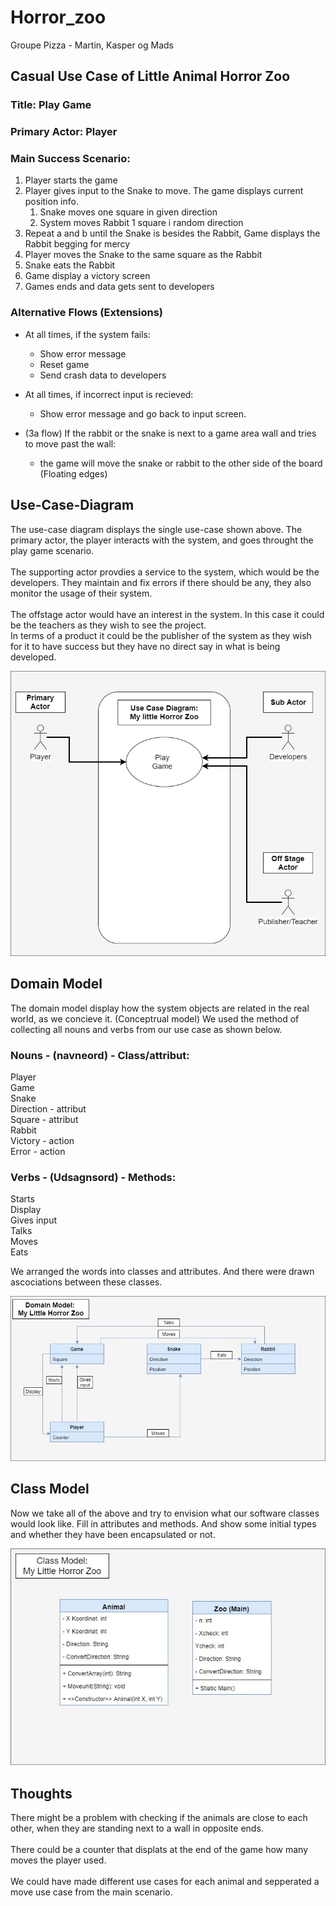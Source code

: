 # Horror_zoo
Groupe Pizza - Martin, Kasper og Mads

## Casual Use Case of Little Animal Horror Zoo

### Title:	Play Game<br/>

### Primary Actor: Player <br/> 	

### Main Success Scenario:<br/>
1. Player starts the game  <br/>
2. Player gives input to the Snake to move. The game displays current position info.<br/>
    1. Snake moves one square in given direction<br/>
    2. System moves Rabbit 1 square i random direction<br/>
3. Repeat a and b until the Snake is besides the Rabbit, Game displays the Rabbit begging for mercy<br/>
4. Player moves the Snake to the same square as the Rabbit<br/>
5. Snake eats the Rabbit<br/>
6. Game display a victory screen<br/> 
7. Games ends and data gets sent to developers<br/>     

### Alternative Flows (Extensions)

* At all times, if the system fails:<br/> 
    * Show error message <br/> 
    * Reset game<br/> 
    * Send crash data to developers<br/> 

* At all times, if incorrect input is recieved:<br/> 
    * Show error message and go back to input screen.<br/> 

* (3a flow) If the rabbit or the snake is next to a game area wall and tries to move past the wall:<br/> 
    * the game will move the snake or rabbit to the other side of the board (Floating edges)


## Use-Case-Diagram

The use-case diagram displays the single use-case shown above.
The primary actor, the player interacts with the system, and goes throught the play game scenario.<br/>
<br/>
The supporting actor provdies a service to the system, which would be the developers. They maintain and fix errors if there should be any, they also monitor the usage of their system.<br/>
<br/>
The offstage actor would have an interest in the system. In this case it could be the teachers as they wish to see the project.<br/>
In terms of a product it could be the publisher of the system as they wish for it to have success but they have no direct say in what is being developed.

![alt text](https://raw.githubusercontent.com/MagiMartin/Horror_Zoo/master/Use%20Case%20Diagram.jpg)

## Domain Model

The domain model display how the system objects are related in the real world, as we concieve it. (Conceptrual model)
We used the method of collecting all nouns and verbs from our use case as shown below.<br/>

### Nouns - (navneord) - Class/attribut:<br/>

Player<br/>
Game<br/>
Snake<br/>
Direction	- attribut<br/> 
Square	- attribut <br/>
Rabbit<br/>
Victory 	- action<br/>
Error		- action<br/>


### Verbs - (Udsagnsord) - Methods: <br/>

Starts<br/>
Display<br/>
Gives input<br/>
Talks<br/>
Moves<br/>
Eats<br/>

We arranged the words into classes and attributes. And there were drawn ascociations between these classes.

![alt text](https://raw.githubusercontent.com/MagiMartin/Horror_Zoo/master/domain%20model.jpg)

## Class Model

Now we take all of the above and try to envision what our software classes would look like. Fill in attributes and methods.
And show some initial types and whether they have been encapsulated or not.

![alt text](https://raw.githubusercontent.com/MagiMartin/Horror_Zoo/master/Class%20Model.jpg)

## Thoughts

There might be a problem with checking if the animals are close to each other, when they are standing next to a wall in opposite ends.<br/>
<br/>
There could be a counter that displats at the end of the game how many moves the player used.<br/>
<br/>
We could have made different use cases for each animal and sepperated a move use case from the main scenario.
